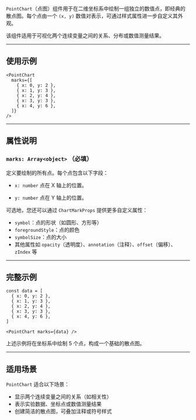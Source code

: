 `PointChart`（点图）组件用于在二维坐标系中绘制一组独立的数值点，即经典的散点图。每个点由一个 `(x, y)` 数值对表示，可通过样式属性进一步自定义其外观。

该组件适用于可视化两个连续变量之间的关系、分布或数值测量结果。

---

## 使用示例

```tsx
<PointChart
  marks={[
    { x: 0, y: 2 },
    { x: 1, y: 3 },
    { x: 2, y: 4 },
    { x: 3, y: 3 },
    { x: 4, y: 6 },
  ]}
/>
```

---

## 属性说明

### `marks: Array<object>` **（必填）**

定义要绘制的所有点。每个点包含以下字段：

* `x: number`
  点在 X 轴上的位置。

* `y: number`
  点在 Y 轴上的位置。

可选地，您还可以通过 `ChartMarkProps` 提供更多自定义属性：

* `symbol`：点的形状（如圆形、方形等）
* `foregroundStyle`：点的颜色
* `symbolSize`：点的大小
* 其他属性如 `opacity`（透明度）、`annotation`（注释）、`offset`（偏移）、`zIndex` 等

---

## 完整示例

```tsx
const data = [
  { x: 0, y: 2 },
  { x: 1, y: 3 },
  { x: 2, y: 4 },
  { x: 3, y: 3 },
  { x: 4, y: 6 },
]

<PointChart marks={data} />
```

上述示例将在坐标系中绘制 5 个点，构成一个基础的散点图。

---

## 适用场景

`PointChart` 适合以下场景：

* 显示两个连续变量之间的关系（如相关性）
* 表示实验数据、坐标点或数值测量结果
* 创建简洁的散点图，可叠加注释或符号样式
